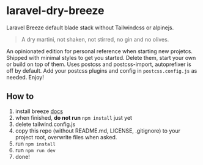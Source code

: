 # laravel-dry-breeze
Laravel Breeze default blade stack without Tailwindcss or alpinejs.

> A dry martini, not shaken, not stirred, no gin and no olives.

An opinionated edition for personal reference when starting new projetcs. Shipped with minimal styles to get you started. Delete them, start your own or build on top of them. Uses postcss and postcss-import, autoprefixer is off by default. Add your postcss plugins and config in ``postcss.config.js`` as needed. Enjoy!

## How to

1. install breeze [docs](https://laravel.com/docs/9.x/starter-kits#laravel-breeze)
2. when finished, __do not run__ ``npm install`` just yet
3. delete tailwind.config.js
4. copy this repo (without README.md, LICENSE, .gitignore) to your project root, overwrite files when asked.
5. run ``npm install``
6. run ``npm run dev``
7. done!